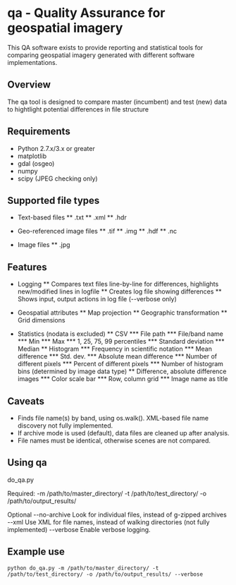 # qa - Quality Assurance for geospatial imagery
This QA software exists to provide reporting and statistical tools for comparing geospatial imagery generated with different software implementations.

## Overview
The qa tool is designed to compare master (incumbent) and test (new) data to hightlight potential differences in file structure 

## Requirements
* Python 2.7.x/3.x or greater
* matplotlib
* gdal (osgeo)
* numpy
* scipy (JPEG checking only)

## Supported file types
* Text-based files
** .txt
** .xml
** .hdr

* Geo-referenced image files
** .tif
** .img
** .hdf
** .nc

* Image files
** .jpg

## Features
* Logging
** Compares text files line-by-line for differences, highlights new/modified lines in logfile
** Creates log file showing differences
** Shows input, output actions in log file (--verbose only)

* Geospatial attributes
** Map projection
** Geographic transformation
** Grid dimensions

* Statistics (nodata is excluded)
** CSV
*** File path
*** File/band name
*** Min
*** Max
*** 1, 25, 75, 99 percentiles
*** Standard deviation
*** Median
** Histogram
*** Frequency in scientific notation
*** Mean difference
*** Std. dev.
*** Absolute mean difference
*** Number of different pixels
*** Percent of different pixels
*** Number of histogram bins (determined by image data type)
** Difference, absolute difference images
*** Color scale bar
*** Row, column grid
*** Image name as title

## Caveats
* Finds file name(s) by band, using os.walk(). XML-based file name discovery not fully implemented.
* If archive mode is used (default), data files are cleaned up after analysis.
* File names must be identical, otherwise scenes are not compared.

## Using qa
do_qa.py 
  
  Required:
  -m /path/to/master_directory/
  -t /path/to/test_directory/
  -o /path/to/output_results/
  
  Optional
  --no-archive Look for individual files, instead of g-zipped archives
  --xml Use XML for file names, instead of walking directories (not fully implemented)
  --verbose Enable verbose logging.

## Example use
```python do_qa.py -m /path/to/master_directory/ -t /path/to/test_directory/ -o /path/to/output_results/ --verbose```

